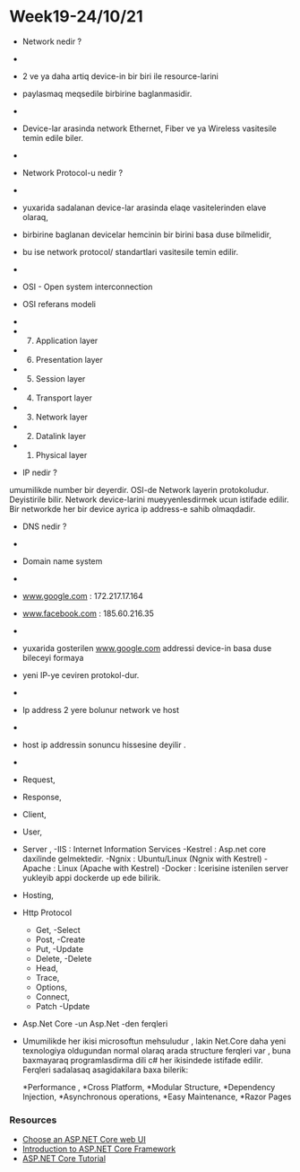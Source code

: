# Week19-24/10/21

 * Network nedir ?
 *
 * 2 ve ya daha artiq device-in bir biri ile resource-larini
 * paylasmaq meqsedile birbirine baglanmasidir.
 *
 * Device-lar arasinda network  Ethernet, Fiber ve ya Wireless vasitesile temin edile biler.
 *
 
 * Network Protocol-u nedir ?
 *
 * yuxarida sadalanan device-lar arasinda elaqe vasitelerinden elave olaraq,
 * birbirine baglanan devicelar hemcinin bir birini basa duse bilmelidir,
 * bu ise network protocol/ standartlari vasitesile temin edilir.
 *
 *  OSI - Open system interconnection
 

 * OSI referans modeli
 *
 * 7. Application layer
 * 6. Presentation layer
 * 5. Session layer
 * 4. Transport layer
 * 3. Network layer
 * 2. Datalink layer
 * 1. Physical layer
 

 * IP nedir ?

 umumilikde number bir deyerdir.
 OSI-de Network layerin protokoludur.
 Deyistirile bilir.
 Network device-larini mueyyenlesdirmek ucun istifade edilir.
 Bir networkde her bir device ayrica ip address-e sahib olmaqdadir.


 * DNS nedir ?
 *
 * Domain name system
 *
 * www.google.com : 172.217.17.164
 * www.facebook.com : 185.60.216.35
 *
 * yuxarida gosterilen www.google.com addressi device-in basa duse bileceyi formaya
 * yeni IP-ye ceviren protokol-dur.
 *
 * Ip address 2 yere bolunur network ve host
 *
 * host ip addressin sonuncu hissesine deyilir . 
 *  

 * Request,
 * Response,
 * Client,
 * User,
 * Server ,
   -IIS : Internet Information Services
   -Kestrel : Asp.net core daxilinde gelmektedir.
   -Ngnix : Ubuntu/Linux (Ngnix with Kestrel)
   -Apache : Linux (Apache with Kestrel)
   -Docker : Icerisine istenilen server yukleyib appi dockerde up ede bilirik.  

 *  Hosting,

 * Http Protocol
    - Get,                -Select
    - Post,               -Create
    - Put,                -Update
    - Delete,             -Delete
    - Head,
    - Trace,
    - Options,
    - Connect,
    - Patch               -Update


 * Asp.Net Core -un Asp.Net -den ferqleri 
 - Umumilikde her ikisi microsoftun mehsuludur , lakin Net.Core daha yeni texnologiya oldugundan
   normal olaraq arada structure ferqleri var , buna baxmayaraq programlasdirma dili c# her ikisindede istifade edilir.
 Ferqleri sadalasaq asagidakilara baxa bilerik:

     *Performance ,
     *Cross Platform,
     *Modular Structure,
     *Dependency Injection,
     *Asynchronous operations,
     *Easy Maintenance,
     *Razor Pages

### Resources
- [Choose an ASP.NET Core web UI](https://docs.microsoft.com/en-us/aspnet/core/tutorials/choose-web-ui?view=aspnetcore-5.0)
- [Introduction to ASP.NET Core Framework](https://dotnettutorials.net/lesson/introduction-to-asp-net-core/)
- [ASP.NET Core Tutorial](https://www.tutorialspoint.com/asp.net_core/index.htm)

